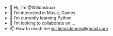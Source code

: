 - 👋 Hi, I’m @Willdaskuxx
- 👀 I’m interested in Music, Games
- 🌱 I’m currently learning Python
- 💞️ I’m looking to collaborate on ...
- 📫 How to reach me willtinnockjones@gmail.com

<!---
Willdaskuxx/Willdaskuxx is a ✨ special ✨ repository because its `README.md` (this file) appears on your GitHub profile.
You can click the Preview link to take a look at your changes.
--->
